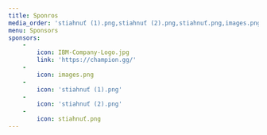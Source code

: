 ```yaml
---
title: Sponros
media_order: 'stiahnuť (1).png,stiahnuť (2).png,stiahnuť.png,images.png,IBM-Company-Logo.jpg'
menu: Sponsors
sponsors:
    -
        icon: IBM-Company-Logo.jpg
        link: 'https://champion.gg/'
    -
        icon: images.png
    -
        icon: 'stiahnuť (1).png'
    -
        icon: 'stiahnuť (2).png'
    -
        icon: stiahnuť.png
---
```


